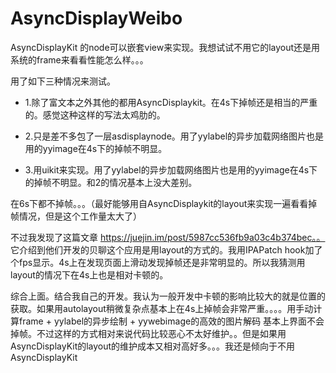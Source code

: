 # AsyncDisplayWeibo

AsyncDisplayKit 的node可以嵌套view来实现。我想试试不用它的layout还是用系统的frame来看看性能怎么样。。。

用了如下三种情况来测试。

+ 1.除了富文本之外其他的都用AsyncDisplaykit。在4s下掉帧还是相当的严重的。感觉这种这样的写法太鸡肋的。

+ 2.只是差不多包了一层asdisplaynode。用了yylabel的异步加载网络图片也是用的yyimage在4s下的掉帧不明显。

+ 3.用uikit来实现。用了yylabel的异步加载网络图片也是用的yyimage在4s下的掉帧不明显。和2的情况基本上没大差别。

在6s下都不掉帧。。。（最好能够用自AsyncDisplaykit的layout来实现一遍看看掉帧情况，但是这个工作量太大了）


不过我发现了这篇文章 https://juejin.im/post/5987cc536fb9a03c4b374bec。。  它介绍到他们开发的贝聊这个应用是用layout的方式的。我用IPAPatch hook加了个fps显示。4s上在发现页面上滑动发现掉帧还是非常明显的。所以我猜测用layout的情况下在4s上也是相对卡顿的。

综合上面。结合我自己的开发。我认为一般开发中卡顿的影响比较大的就是位置的获取。如果用autolayout稍微复杂点基本上在4s上掉帧会非常严重。。。。用手动计算frame + yylabel的异步绘制 + yywebimage的高效的图片解码 基本上界面不会掉帧。不过这样的方式相对来说代码比较恶心不太好维护。。但是如果用AsyncDisplayKit的layout的维护成本又相对高好多。。。我还是倾向于不用AsyncDisplayKit

